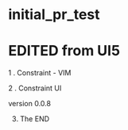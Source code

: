 # initial_pr_test
# EDITED from UI5

1 . Constraint - VIM  

2 . Constraint UI


 version 0.0.8



3. The END
